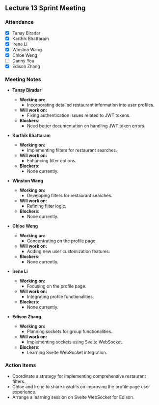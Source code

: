 ## Lecture 13 Sprint Meeting

### Attendance
- [X] Tanay Biradar
- [X] Karthik Bhattaram
- [X] Irene Li
- [X] Winston Wang
- [X] Chloe Weng
- [ ] Danny You
- [X] Edison Zhang

### Meeting Notes

- **Tanay Biradar**
  - **Working on:**
    - Incorporating detailed restaurant information into user profiles.
  - **Will work on:**
    - Fixing authentication issues related to JWT tokens.
  - **Blockers:**
    - Need better documentation on handling JWT token errors.

- **Karthik Bhattaram**
  - **Working on:**
    - Implementing filters for restaurant searches.
  - **Will work on:**
    - Enhancing filter options.
  - **Blockers:**
    - None currently.

- **Winston Wang**
  - **Working on:**
    - Developing filters for restaurant searches.
  - **Will work on:**
    - Refining filter logic.
  - **Blockers:**
    - None currently.

- **Chloe Weng**
  - **Working on:**
    - Concentrating on the profile page.
  - **Will work on:**
    - Adding new user customization features.
  - **Blockers:**
    - None currently.

- **Irene Li**
  - **Working on:**
    - Focusing on the profile page.
  - **Will work on:**
    - Integrating profile functionalities.
  - **Blockers:**
    - None currently.

- **Edison Zhang**
  - **Working on:**
    - Planning sockets for group functionalities.
  - **Will work on:**
    - Implementing sockets using Svelte WebSocket.
  - **Blockers:**
    - Learning Svelte WebSocket integration.

### Action Items
- Coordinate a strategy for implementing comprehensive restaurant filters.
- Chloe and Irene to share insights on improving the profile page user experience.
- Arrange a learning session on Svelte WebSocket for Edison.
